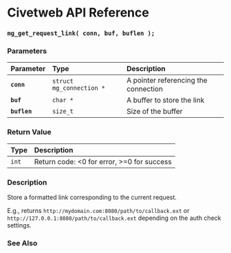 # Civetweb API Reference

### `mg_get_request_link( conn, buf, buflen );`

### Parameters

| Parameter | Type | Description |
| :--- | :--- | :--- |
|**`conn`**|`struct mg_connection *`| A pointer referencing the connection |
|**`buf`**|`char *`| A buffer to store the link |
|**`buflen`**|`size_t`| Size of the buffer |

### Return Value

| Type | Description |
| :--- | :--- |
|`int`| Return code: <0 for error, >=0 for success |

### Description

Store a formatted link corresponding to the current request.

E.g., returns
`http://mydomain.com:8080/path/to/callback.ext`
or 
`http://127.0.0.1:8080/path/to/callback.ext`
depending on the auth check settings.

### See Also
